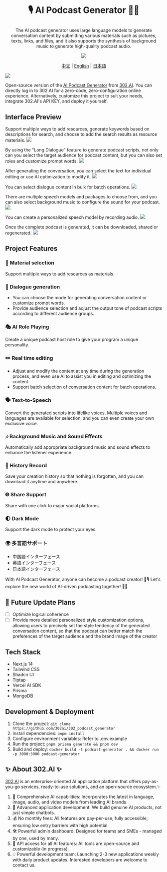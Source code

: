 # <p align="center">🎙️ AI Podcast Generator 🚀✨</p>

<p align="center">The AI podcast generator uses large language models to generate conversation content by submitting various materials such as pictures, texts, links, and files, and it also supports the synthesis of background music to generate high-quality podcast audio.</p>

<p align="center"><a href="https://302.ai/product/detail/41" target="blank"><img src="https://file.302.ai/gpt/imgs/github/20250102/72a57c4263944b73bf521830878ae39a.png" /></a></p >

<p align="center"><a href="README_zh.md">中文</a> | <a href="README.md">English</a> | <a href="README_ja.md">日本語</a></p>

![](docs/302_Podcast_Generator_en.png)

Open-source version of the [AI Podcast Generator](https://302.ai/product/detail/41) from [302.AI](https://302.ai/en/).
You can directly log in to 302.AI for a zero-code, zero-configuration online experience.
Alternatively, customize this project to suit your needs, integrate 302.AI's API KEY, and deploy it yourself.

## Interface Preview
Support multiple ways to add resources, generate keywords based on descriptions for search, and choose to add the search results as resource materials.
![](docs/302_Podcast_Generator_en_screenshot_07.png)   

By using the "Long Dialogue" feature to generate podcast scripts, not only can you select the target audience for podcast content, but you can also set roles and customize prompt words.
![](docs/302_Podcast_Generator_en_screenshot_01.png)   

After generating the conversation, you can select the text for individual editing or use AI optimization to modify it.
![](docs/302_Podcast_Generator_en_screenshot_02.png)    

You can select dialogue content in bulk for batch operations.
![](docs/302_Podcast_Generator_en_screenshot_03.png)    

There are multiple speech models and packages to choose from, and you can also select background music to configure the sound for your podcast.
![](docs/302_Podcast_Generator_en_screenshot_04.png)    

You can create a personalized speech model by recording audio.
![](docs/302_Podcast_Generator_en_screenshot_05.png) 

Once the complete podcast is generated, it can be downloaded, shared or regenerated.
![](docs/302_Podcast_Generator_en_screenshot_06.png)

## Project Features
###  🎯  Material selection
Support multiple ways to add resources as materials.
###  📝  Dialogue generation
- You can choose the mode for generating conversation content or customize prompt words.
- Provide audience selection and adjust the output tone of podcast scripts according to different audience groups.
###  🎭  AI Role Playing
Create a unique podcast host role to give your program a unique personality.
###  ✏️  Real time editing
- Adjust and modify the content at any time during the generation process, and even use AI to assist you in editing and optimizing the content.
- Support batch selection of conversation content for batch operations.
### 🗣️ Text-to-Speech
Convert the generated scripts into lifelike voices. Multiple voices and languages are available for selection, and you can even create your own exclusive voice.
### 🎶 Background Music and Sound Effects
Automatically add appropriate background music and sound effects to enhance the listener experience.
### 📜 History Record
Save your creation history so that nothing is forgotten, and you can download it anytime and anywhere.
### 🌐 Share Support
Share with one click to major social platforms.
### 🌓 Dark Mode
Support the dark mode to protect your eyes.
### 🌍 多言語サポート
- 中国語インターフェース
- 英語インターフェース
- 日本語インターフェース


With AI Podcast Generator, anyone can become a podcast creator! 🎉🎙️ Let's explore the new world of AI-driven podcasting together! 🌟🚀

## 🚩 Future Update Plans
- [ ] Optimize logical coherence
- [ ] Provide more detailed personalized style customization options, allowing users to precisely set the style tendency of the generated conversation content, so that the podcast can better match the preferences of the target audience and the brand image of the creator

## Tech Stack
- Next.js 14
- Tailwind CSS
- Shadcn UI
- Tiptap
- Vercel AI SDK
- Prisma
- MongoDB

## Development & Deployment
1. Clone the project: `git clone https://github.com/302ai/302_podcast_generator`
2. Install dependencies: `pnpm install`
3. Configure environment variables: Refer to .env.example
4. Run the project: `pnpm prisma generate && pnpm dev`
5. Build and deploy: `docker build -t podcast-generator . && docker run -p 3000:3000 podcast-generator`


## ✨ About 302.AI ✨
[302.AI](https://302.ai) is an enterprise-oriented AI application platform that offers pay-as-you-go services, ready-to-use solutions, and an open-source ecosystem.✨
1. 🧠 Comprehensive AI capabilities: Incorporates the latest in language, image, audio, and video models from leading AI brands.
2. 🚀 Advanced application development: We build genuine AI products, not just simple chatbots.
3. 💰 No monthly fees: All features are pay-per-use, fully accessible, ensuring low entry barriers with high potential.
4. 🛠 Powerful admin dashboard: Designed for teams and SMEs - managed by one, used by many.
5. 🔗 API access for all AI features: All tools are open-source and customizable (in progress).
6. 💡 Powerful development team: Launching 2-3 new applications weekly with daily product updates. Interested developers are welcome to contact us.
